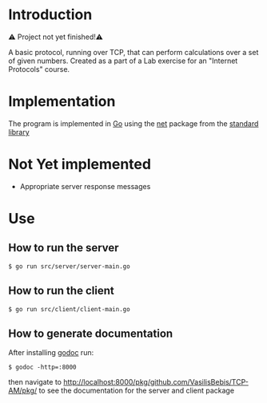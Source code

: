 # Introduction
⚠️ Project not yet finished!⚠️

A basic protocol, running over TCP, that can perform calculations over a set of given numbers.
Created as a part of a Lab exercise for an "Internet Protocols" course.

# Implementation
The program is implemented in [Go](https://go.dev/) using the [net](https://pkg.go.dev/net@go1.24.1) package from the [standard library](https://pkg.go.dev/std)

# Not Yet implemented
- Appropriate server response messages

# Use
## How to run the server
```console
$ go run src/server/server-main.go
```
## How to run the client
```console
$ go run src/client/client-main.go
```
## How to generate documentation
After installing [godoc](https://pkg.go.dev/golang.org/x/tools/cmd/godoc) run:
```console
$ godoc -http=:8000
```
then navigate to [http://localhost:8000/pkg/github.com/VasilisBebis/TCP-AM/pkg/](http://localhost:8000/pkg/github.com/VasilisBebis/TCP-AM/pkg/) to see the documentation for the server and client package
